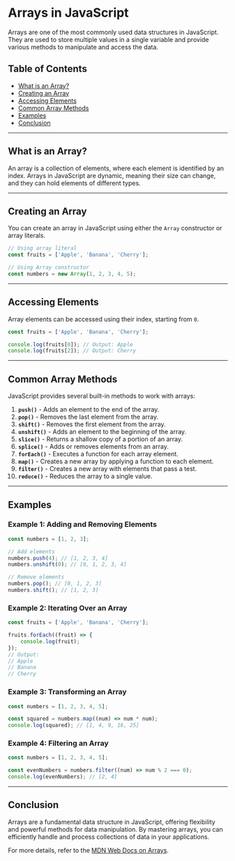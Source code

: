 # Arrays in JavaScript

Arrays are one of the most commonly used data structures in JavaScript. They are used to store multiple values in a single variable and provide various methods to manipulate and access the data.

## Table of Contents
- [What is an Array?](#what-is-an-array)
- [Creating an Array](#creating-an-array)
- [Accessing Elements](#accessing-elements)
- [Common Array Methods](#common-array-methods)
- [Examples](#examples)
- [Conclusion](#conclusion)

---

## What is an Array?

An array is a collection of elements, where each element is identified by an index. Arrays in JavaScript are dynamic, meaning their size can change, and they can hold elements of different types.

---

## Creating an Array

You can create an array in JavaScript using either the `Array` constructor or array literals.

```javascript
// Using array literal
const fruits = ['Apple', 'Banana', 'Cherry'];

// Using Array constructor
const numbers = new Array(1, 2, 3, 4, 5);
```

---

## Accessing Elements

Array elements can be accessed using their index, starting from `0`.

```javascript
const fruits = ['Apple', 'Banana', 'Cherry'];

console.log(fruits[0]); // Output: Apple
console.log(fruits[2]); // Output: Cherry
```

---

## Common Array Methods

JavaScript provides several built-in methods to work with arrays:

1. **`push()`** - Adds an element to the end of the array.
2. **`pop()`** - Removes the last element from the array.
3. **`shift()`** - Removes the first element from the array.
4. **`unshift()`** - Adds an element to the beginning of the array.
5. **`slice()`** - Returns a shallow copy of a portion of an array.
6. **`splice()`** - Adds or removes elements from an array.
7. **`forEach()`** - Executes a function for each array element.
8. **`map()`** - Creates a new array by applying a function to each element.
9. **`filter()`** - Creates a new array with elements that pass a test.
10. **`reduce()`** - Reduces the array to a single value.

---

## Examples

### Example 1: Adding and Removing Elements
```javascript
const numbers = [1, 2, 3];

// Add elements
numbers.push(4); // [1, 2, 3, 4]
numbers.unshift(0); // [0, 1, 2, 3, 4]

// Remove elements
numbers.pop(); // [0, 1, 2, 3]
numbers.shift(); // [1, 2, 3]
```

### Example 2: Iterating Over an Array
```javascript
const fruits = ['Apple', 'Banana', 'Cherry'];

fruits.forEach((fruit) => {
    console.log(fruit);
});
// Output:
// Apple
// Banana
// Cherry
```

### Example 3: Transforming an Array
```javascript
const numbers = [1, 2, 3, 4, 5];

const squared = numbers.map((num) => num * num);
console.log(squared); // [1, 4, 9, 16, 25]
```

### Example 4: Filtering an Array
```javascript
const numbers = [1, 2, 3, 4, 5];

const evenNumbers = numbers.filter((num) => num % 2 === 0);
console.log(evenNumbers); // [2, 4]
```

---

## Conclusion

Arrays are a fundamental data structure in JavaScript, offering flexibility and powerful methods for data manipulation. By mastering arrays, you can efficiently handle and process collections of data in your applications.

For more details, refer to the [MDN Web Docs on Arrays](https://developer.mozilla.org/en-US/docs/Web/JavaScript/Reference/Global_Objects/Array).